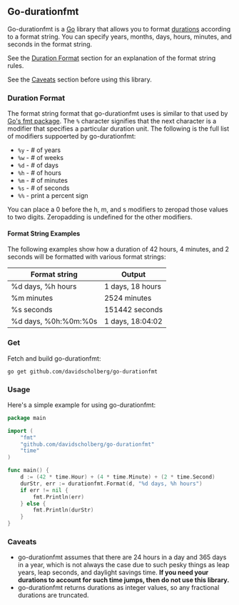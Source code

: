 ## Go-durationfmt

Go-durationfmt is a [Go](https://golang.org/) library that allows you to format [durations](https://golang.org/pkg/time/#Duration) according to a format string. You can specify years, months, days, hours, minutes, and seconds in the format string.

See the [Duration Format](#duration-format) section for an explanation of the format string rules.

See the [Caveats](#caveats) section before using this library.

### Duration Format

The format string format that go-durationfmt uses is similar to that used by [Go's fmt package](https://golang.org/pkg/fmt/#hdr-Printing). The `%` character signifies that the next character is a modifier that specifies a particular duration unit. The following is the full list of modifiers suppoerted by go-durationfmt:

* `%y` - # of years
* `%w` - # of weeks
* `%d` - # of days
* `%h` - # of hours
* `%m` - # of minutes
* `%s` - # of seconds
* `%%` - print a percent sign

You can place a 0 before the h, m, and s modifiers to zeropad those values to two digits. Zeropadding is undefined for the other modifiers.

#### Format String Examples

The following examples show how a duration of 42 hours, 4 minutes, and 2 seconds will be formatted with various format strings:

| Format string        | Output           |
|----------------------|------------------|
| %d days, %h hours    | 1 days, 18 hours |
| %m minutes           | 2524 minutes     |
| %s seconds           | 151442 seconds   |
| %d days, %0h:%0m:%0s | 1 days, 18:04:02 |

### Get

Fetch and build go-durationfmt:

```
go get github.com/davidscholberg/go-durationfmt
```

### Usage

Here's a simple example for using go-durationfmt:

```go
package main

import (
    "fmt"
    "github.com/davidscholberg/go-durationfmt"
    "time"
)

func main() {
    d := (42 * time.Hour) + (4 * time.Minute) + (2 * time.Second)
    durStr, err := durationfmt.Format(d, "%d days, %h hours")
    if err != nil {
        fmt.Println(err)
    } else {
        fmt.Println(durStr)
    }
}
```

### Caveats

* go-durationfmt assumes that there are 24 hours in a day and 365 days in a year, which is not always the case due to such pesky things as leap years, leap seconds, and daylight savings time. **If you need your durations to account for such time jumps, then do not use this library.**
* go-durationfmt returns durations as integer values, so any fractional durations are truncated.
